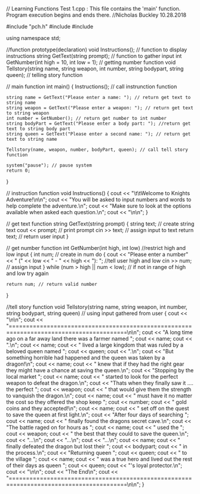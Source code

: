 // Learning Functions Test 1.cpp : This file contains the 'main' function. Program execution begins and ends there.
//Nicholas Buckley 10.28.2018

#include "pch.h"
#include <iostream>
#include <string>

using namespace std;

//function prototype(declaration)
void Instructions(); // function to display instructions
string GetText(string prompt); // function to gather input
int GetNumber(int high = 10, int low = 1); // getting number function
void Tellstory(string name, string weapon, int number, string bodypart, string queen); // telling story function

// main function
int main()
{
	Instructions(); // call instrunction function

	string name = GetText("Please enter a name: "); // return get text to string name
	string weapon = GetText("Please enter a weapon: "); // return get text to string weapon
	int number = GetNumber(); // return get number to int number
	string bodyPart = GetText("Please enter a body part: "); //return get text to string body part
	string queen = GetText("Please enter a second name: "); // return get text to string name

	Tellstory(name, weapon, number, bodyPart, queen); // call tell story function

	system("pause"); // pause system
	return 0;
}

// instruction function
void Instructions()
{
	cout << "\t\tWelcome to Knights Adventure!\n\n";
	cout << "You will be asked to input numbers and words to help complete the adventure.\n";
	cout << "Make sure to look at the options available when asked each question.\n";
	cout << "\n\n";
}

// get text function
string GetText(string prompt)
{
	string text; // create string text
	cout << prompt; // print prompt
	cin >> text; // assign input to text
	return text; // return user input
}

// get number function
int GetNumber(int high, int low) //restrict high and low input
{
	int num; // create in num
	do
	{
		cout << "Please enter a number" << " (" << low << " - " << high << "): "; //tell user high and low
		cin >> num; // assign input
	} while (num > high || num < low); // if not in range of high and low try again

	return num; // return valid number
}

//tell story function
void Tellstory(string name, string weapon, int number, string bodypart, string queen) // using input gathered from user
{
	cout << "\n\n";
	cout << "========================================================================================\n\n";
	cout << "A long time ago on a far away land there was a farmer named ";
	cout << name;
	cout << ".\n";
	cout << name;
	cout << " lived a large kingdom that was ruled by a beloved queen named ";
	cout << queen;
	cout << ".\n";
	cout << "But something horrible had happened and the queen was taken by a dragon!\n";
	cout << name;
	cout << " knew that if they had the right gear they might have a chance at saving the queen.\n";
	cout << "Stopping by the local market ";
	cout << name;
	cout << " started to look for the perfect weapon to defeat the dragon.\n";
	cout << "Thats when they finally saw it .... the perfect ";
	cout << weapon;
	cout << " that would give them the strength to vanquish the dragon.\n";
	cout << name;
	cout << " must have it no matter the cost so they offered the shop keep ";
	cout << number;
	cout << " gold coins and they accepted!\n";
	cout << name;
	cout << " set off on the quest to save the queen at first light.\n";
	cout << "After four days of searching ";
	cout << name;
	cout << " finally found the dragons secret cave.\n";
	cout << "The battle raged on for hours as ";
	cout << name;
	cout << " used the ";
	cout << weapon;
	cout << " the best that they could to save the queen.\n";
	cout << "...\n";
	cout << "...\n";
	cout << "...\n";
	cout << name;
	cout << " finally defeated the dragon but lost their ";
	cout << bodypart;
	cout << " in the process.\n";
	cout << "Returning queen ";
	cout << queen;
	cout << " to the village ";
	cout << name;
	cout << " was a true hero and lived out the rest of their days as queen ";
	cout << queen;
	cout << "'s loyal protector.\n";
	cout << "\n\n";
	cout << "The End\n";
	cout << "========================================================================================\n\n";
}
